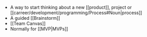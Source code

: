 - A way to start thinking about a new [[product]], project or [[carreer/development/programming/Process#Noun|process]]
- A guided [[Brainstorm]]
- [[Team Canvas]]
- Normally for [[MVP|MVPs]]